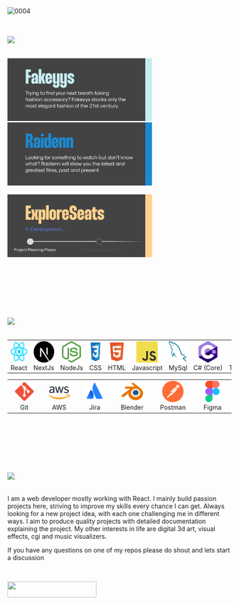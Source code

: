 
![0004](https://github.com/Typicallunchbox/Typicallunchbox/assets/41709116/101d8468-8310-4701-a614-4fa50c4dd300)

</br>
</br>


<img src="https://github.com/Typicallunchbox/Typicallunchbox/assets/41709116/a625542e-0a02-4357-aca5-13627e2d6b77" />
 </br>
  </br>
  <p align="left" gap=""20px>
    <a href="https://github.com/Typicallunchbox/fakeyys-ecommerce"><img width="325" src="./icons/fakeyys-project.png" alt="Fakeyys"></a>
    &nbsp;
    &nbsp;
    &nbsp;
    &nbsp;
    <a href="https://github.com/Typicallunchbox/Raidenn3.0"><img width="325" src="./icons/raidenn-project.png" alt="Raidenn"></a>
    </br>
    </br>
    <a href="https://github.com/Typicallunchbox/Raidenn3.0"><img width="325" src="./icons/explore-seats-project.png" alt="Raidenn"></a> 

  </p>
</br>
</br>
</br>

<img src="https://github.com/Typicallunchbox/Typicallunchbox/assets/41709116/4994e9e5-9410-4c73-9aa5-df3ae61e8595" width="100%" height="2"/>

</br>
</br>
</br>
</br>

<!-- 
## Demo

![Demo Doccou alpha](http://share.gifyoutube.com/KzB6Gb.gif) -->
<img src="https://github.com/Typicallunchbox/Typicallunchbox/assets/41709116/77da275e-5029-4eb2-afc7-1abd8eb12f8d"/>
</br>
</br>
<table>
  <tr>
    <td align="center" width="96">
      <a href="#typicallunchbox" >
        <img src="./icons/reactjs.svg" width="48" height="48" alt="React" />
      </a>
      <br>React
    </td>
    <td align="center" width="96">
      <a href="#typicallunchbox" >
        <img src="./icons/nextjs.svg" width="48" height="48" alt="NextJs" />
      </a>
      <br>NextJs
    </td>
    <td align="center" width="96">
      <a href="#typicallunchbox" >
        <img src="./icons/nodejs.svg" width="48" height="48" alt="NodeJs" />
      </a>
      <br>NodeJs
    </td>
    <td align="center" width="96">
      <a href="#typicallunchbox">
        <img src="./icons/css3.svg" width="48" height="48" alt="Css" />
      </a>
      <br>CSS
    </td>
    <td align="center" width="96">
      <a href="#typicallunchbox">
        <img src="./icons/html5.svg" width="48" height="48" alt="Html" />
      </a>
      <br>HTML
    </td>
    <td align="center" width="96">
      <a href="#typicallunchbox">
        <img src="./icons/js.svg" width="48" height="48" alt="Javascript" />
      </a>
      <br>Javascript
    </td>
    <td align="center" width="96">
      <a href="#typicallunchbox">
        <img src="./icons/mysql.svg" width="48" height="48" alt="MySql" />
      </a>
      <br>MySql
    </td>
    <td align="center" width="96">
      <a href="#typicallunchbox">
        <img src="./icons/c-sharp.svg" width="48" height="48" alt="C#" />
      </a>
      <br>C#&nbsp;(Core)
    </td>
    <td align="center"  width="96">
      <a href="#typicallunchbox">
        <img src="./icons/tailwind.svg" width="48" height="48" alt="Tailwind" />
      </a>
      <br>Tailwind
    </td>
  </tr>
</table>

<table>
  <tr>
    <td align="center" width="96">
      <a href="#typicallunchbox" >
        <img src="./icons/git.svg" width="48" height="48" alt="Git" />
      </a>
      <br>Git
    </td>
    <td align="center" width="96">
      <a href="#typicallunchbox" >
        <img src="./icons/aws.svg" width="48" height="48" alt="AWS" />
      </a>
      <br>AWS
    </td>
    <td align="center" width="96">
      <a href="#typicallunchbox" >
        <img src="./icons/atlassian.svg" width="48" height="48" alt="Atlassian Jira" />
      </a>
      <br>Jira
    </td>
    <td align="center" width="96">
      <a href="#typicallunchbox" >
        <img src="./icons/blender.svg" width="48" height="48" alt="Blender" />
      </a>
      <br>Blender
    </td>
    <td align="center" width="96"> 
      <a href="#typicallunchbox" >
        <img src="./icons/postman.svg" width="48" height="48" alt="Postman" />
      </a>
      <br>Postman
    </td>
    <td align="center" width="96"> 
      <a href="#typicallunchbox" >
        <img src="./icons/figma.svg" width="48" height="48" alt="Figma" />
      </a>
      <br>Figma
    </td>
  </tr>
</table>

</br>
</br>
</br>

<img src="https://github.com/Typicallunchbox/Typicallunchbox/assets/41709116/4994e9e5-9410-4c73-9aa5-df3ae61e8595" width="100%" height="2"/>
</br>
</br>
</br>
</br>

<img src="https://github.com/Typicallunchbox/Typicallunchbox/assets/41709116/d91a343c-04c4-47c8-b3a6-cbb088126995"/>
</br>
</br>
<p align="left">I am a web developer mostly working with React. I mainly build passion projects here, striving to improve my skills every chance I can get. Always looking for a new project idea, with each one challenging me in different ways. I aim to produce quality projects with detailed documentation explaining the project. My other interests in life are digital 3d art, visual effects, cgi and music visualizers.</p>
<p align="left">If you have any questions on one of my repos please do shout and lets start a discussion</p>

</br>
  <p align="left">
    <a href="https://www.linkedin.com/in/keegan-launspach/"><img href="https://www.linkedin.com/in/keegan-launspach/" src="https://github.com/Typicallunchbox/Typicallunchbox/assets/41709116/c83d8469-e84a-4c8a-b6f8-c60506f0e3bf" width="200" height="36" /></a>
  </p>


